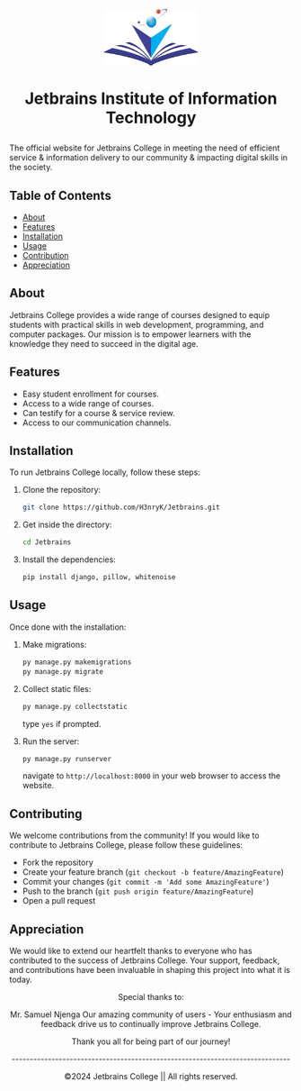 <p align="center">
    <img src="./static/assets/images/logo.webp" alt="Jetbrains College" width="170" height="100">
</p>

# <p align="center">Jetbrains Institute of Information Technology</p>

The official website for Jetbrains College in meeting the need of efficient service &amp; information delivery to our community & impacting digital skills in the society.

## Table of Contents

- [About](#about)
- [Features](#features)
- [Installation](#installation)
- [Usage](#usage)
- [Contribution](#contributing)
- [Appreciation](#appreciation)

## About

Jetbrains College provides a wide range of courses designed to equip students with practical skills in web development, programming, and computer packages. Our mission is to empower learners with the knowledge they need to succeed in the digital age.

## Features

- Easy student enrollment for courses.
- Access to a wide range of courses.
- Can testify for a course & service review.
- Access to our communication channels.

## Installation

To run Jetbrains College locally, follow these steps:

1. Clone the repository:
    ```bash
    git clone https://github.com/H3nryK/Jetbrains.git
    ```
2. Get inside the directory:
    ```bash
    cd Jetbrains
    ```
3. Install the dependencies:
    ```bash
    pip install django, pillow, whitenoise
    ```

## Usage 

Once done with the installation:

1. Make migrations:

    ```bash
    py manage.py makemigrations
    py manage.py migrate
    ```

2. Collect static files:

    ```bash
    py manage.py collectstatic
    ```
    type `yes` if prompted.

3. Run the server:

    ```bash
    py manage.py runserver
    ```
    navigate to `http://localhost:8000` in your web browser to access the website.

## Contributing

We welcome contributions from the community! If you would like to contribute to Jetbrains College, please follow these guidelines:

- Fork the repository
- Create your feature branch (`git checkout -b feature/AmazingFeature`)
- Commit your changes (`git commit -m 'Add some AmazingFeature'`)
- Push to the branch (`git push origin feature/AmazingFeature`)
- Open a pull request

## Appreciation

We would like to extend our heartfelt thanks to everyone who has contributed to the success of Jetbrains College. Your support, feedback, and contributions have been invaluable in shaping this project into what it is today.

<p align="center">
Special thanks to:
</p>

<p align="center">
Mr. Samuel Njenga
Our amazing community of users - Your enthusiasm and feedback drive us to continually improve Jetbrains College.
</p>

<p align="center">
Thank you all for being part of our journey!
</p>

<p align="center">
    -----------------------------------------------------------------------------
</p>

<p align="center">
    ©2024 Jetbrains College || All rights reserved.
</p>
